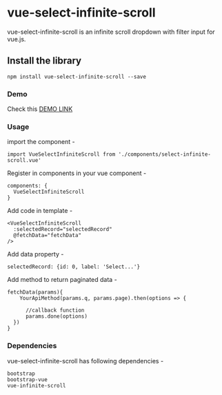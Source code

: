 # vue-select-infinite-scroll
vue-select-infinite-scroll is an infinite scroll dropdown with filter input for vue.js.

## Install the library
```
npm install vue-select-infinite-scroll --save
```
### Demo
Check this <a href="http://vueinfinitescroll.clickvalley.in" target="_blank">DEMO LINK</a>

### Usage

import the component -

```
import VueSelectInfiniteScroll from './components/select-infinite-scroll.vue'
```
Register in components in your vue component -

```
components: {
  VueSelectInfiniteScroll
}
```

Add code in template -

```
<VueSelectInfiniteScroll
  :selectedRecord="selectedRecord"
  @fetchData="fetchData"
/>
```

Add data property -

```
selectedRecord: {id: 0, label: 'Select...'}
```

Add method to return paginated data -

```
fetchData(params){
    YourApiMethod(params.q, params.page).then(options => {

      //callback function
      params.done(options)
  })
}
```

### Dependencies
vue-select-infinite-scroll has following dependencies -
```
bootstrap
bootstrap-vue
vue-infinite-scroll
```

